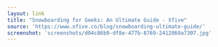 ```yaml
---
layout: link
title: "Snowboarding for Geeks: An Ultimate Guide - Xfive"
source: 'https://www.xfive.co/blog/snowboarding-ultimate-guide/'
screenshot: 'screenshots/d04c86b9-df8e-477b-8769-2412869a7307.jpg'
---
```



